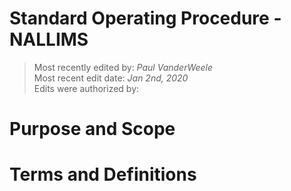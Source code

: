 # Standard Operating Procedure - NALLIMS

>Most recently edited by: *Paul VanderWeele*  
>Most recent edit date: *Jan 2nd, 2020*  
>Edits were authorized by:  

# Purpose and Scope

# Terms and Definitions
